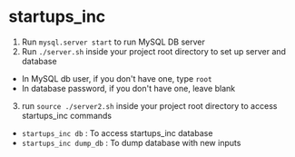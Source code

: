 # startups_inc
1. Run `mysql.server start` to run MySQL DB server
2. Run `./server.sh` inside your project root directory to set up server and database
* In MySQL db user, if you don't have one, type `root`
* In database password, if you don't have one, leave blank
3. run `source ./server2.sh` inside your project root directory to access startups_inc commands
* `startups_inc db` : To access startups_inc database
* `startups_inc dump_db` : To dump database with new inputs
